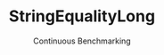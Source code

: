 ---
layout: default
title: StringEqualityLong
subtitle: Continuous Benchmarking
selected: String
expanded: Benchmarking
benchmark: /individual_results/StringEqualityLong.html
---